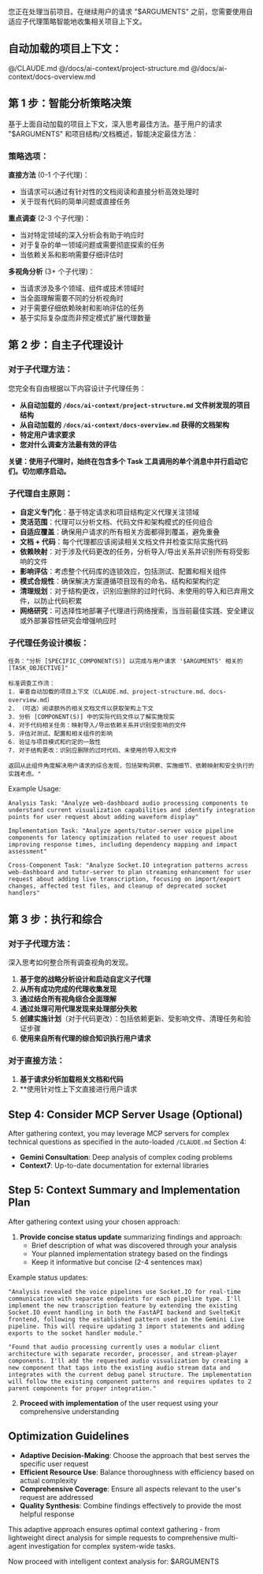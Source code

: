您正在处理当前项目。在继续用户的请求 "$ARGUMENTS" 之前，您需要使用自适应子代理策略智能地收集相关项目上下文。

## 自动加载的项目上下文：
@/CLAUDE.md
@/docs/ai-context/project-structure.md
@/docs/ai-context/docs-overview.md

## 第 1 步：智能分析策略决策
基于上面自动加载的项目上下文，深入思考最佳方法。基于用户的请求 "$ARGUMENTS" 和项目结构/文档概述，智能决定最佳方法：

### 策略选项：
**直接方法** (0-1 个子代理)：
- 当请求可以通过有针对性的文档阅读和直接分析高效处理时
- 关于现有代码的简单问题或直接任务

**重点调查** (2-3 个子代理)：
- 当对特定领域的深入分析会有助于响应时
- 对于复杂的单一领域问题或需要彻底探索的任务
- 当依赖关系和影响需要仔细评估时

**多视角分析** (3+ 个子代理)：
- 当请求涉及多个领域、组件或技术领域时
- 当全面理解需要不同的分析视角时
- 对于需要仔细依赖映射和影响评估的任务
- 基于实际复杂度而非预定模式扩展代理数量

## 第 2 步：自主子代理设计

### 对于子代理方法：
您完全有自由根据以下内容设计子代理任务：
- **从自动加载的 `/docs/ai-context/project-structure.md` 文件树发现的项目结构**
- **从自动加载的 `/docs/ai-context/docs-overview.md` 获得的文档架构**
- **特定用户请求要求**
- **您对什么调查方法最有效的评估**

**关键：使用子代理时，始终在包含多个 Task 工具调用的单个消息中并行启动它们。切勿顺序启动。**

### 子代理自主原则：
- **自定义专门化**：基于特定请求和项目结构定义代理关注领域
- **灵活范围**：代理可以分析文档、代码文件和架构模式的任何组合
- **自适应覆盖**：确保用户请求的所有相关方面都得到覆盖，避免重叠
- **文档 + 代码**：每个代理都应该阅读相关文档文件并检查实际实施代码
- **依赖映射**：对于涉及代码更改的任务，分析导入/导出关系并识别所有将受影响的文件
- **影响评估**：考虑整个代码库的连锁效应，包括测试、配置和相关组件
- **模式合规性**：确保解决方案遵循项目现有的命名、结构和架构约定
- **清理规划**：对于结构更改，识别应删除的过时代码、未使用的导入和已弃用文件，以防止代码积累
- **网络研究**：可选择性地部署子代理进行网络搜索，当当前最佳实践、安全建议或外部兼容性研究会增强响应时

### 子代理任务设计模板：
```
任务："分析 [SPECIFIC_COMPONENT(S)] 以完成与用户请求 '$ARGUMENTS' 相关的 [TASK_OBJECTIVE]"

标准调查工作流：
1. 审查自动加载的项目上下文（CLAUDE.md、project-structure.md、docs-overview.md）
2. （可选）阅读额外的相关文档文件以获取架构上下文
3. 分析 [COMPONENT(S)] 中的实际代码文件以了解实施现实
4. 对于代码相关任务：映射导入/导出依赖关系并识别受影响的文件
5. 评估对测试、配置和相关组件的影响
6. 验证与项目模式和约定的一致性
7. 对于结构更改：识别应删除的过时代码、未使用的导入和文件

返回从此组件角度解决用户请求的综合发现，包括架构洞察、实施细节、依赖映射和安全执行的实践考虑。"
```

Example Usage:
```
Analysis Task: "Analyze web-dashboard audio processing components to understand current visualization capabilities and identify integration points for user request about adding waveform display"

Implementation Task: "Analyze agents/tutor-server voice pipeline components for latency optimization related to user request about improving response times, including dependency mapping and impact assessment"

Cross-Component Task: "Analyze Socket.IO integration patterns across web-dashboard and tutor-server to plan streaming enhancement for user request about adding live transcription, focusing on import/export changes, affected test files, and cleanup of deprecated socket handlers"
```

## 第 3 步：执行和综合

### 对于子代理方法：
深入思考如何整合所有调查视角的发现。
1. **基于您的战略分析设计和启动自定义子代理**
2. **从所有成功完成的代理收集发现**
3. **通过结合所有视角综合全面理解**
4. **通过处理可用代理发现来处理部分失败**
5. **创建实施计划**（对于代码更改）：包括依赖更新、受影响文件、清理任务和验证步骤
6. **使用来自所有代理的综合知识执行用户请求**

### 对于直接方法：
1. **基于请求分析加载相关文档和代码**
2. **使用针对性上下文直接进行用户请求

## Step 4: Consider MCP Server Usage (Optional)

After gathering context, you may leverage MCP servers for complex technical questions as specified in the auto-loaded `/CLAUDE.md` Section 4:
- **Gemini Consultation**: Deep analysis of complex coding problems
- **Context7**: Up-to-date documentation for external libraries

## Step 5: Context Summary and Implementation Plan

After gathering context using your chosen approach:
1. **Provide concise status update** summarizing findings and approach:
   - Brief description of what was discovered through your analysis
   - Your planned implementation strategy based on the findings
   - Keep it informative but concise (2-4 sentences max)

Example status updates:
```
"Analysis revealed the voice pipelines use Socket.IO for real-time communication with separate endpoints for each pipeline type. I'll implement the new transcription feature by extending the existing Socket.IO event handling in both the FastAPI backend and SvelteKit frontend, following the established pattern used in the Gemini Live pipeline. This will require updating 3 import statements and adding exports to the socket handler module."

"Found that audio processing currently uses a modular client architecture with separate recorder, processor, and stream-player components. I'll add the requested audio visualization by creating a new component that taps into the existing audio stream data and integrates with the current debug panel structure. The implementation will follow the existing component patterns and requires updates to 2 parent components for proper integration."
```

2. **Proceed with implementation** of the user request using your comprehensive understanding

## Optimization Guidelines

- **Adaptive Decision-Making**: Choose the approach that best serves the specific user request
- **Efficient Resource Use**: Balance thoroughness with efficiency based on actual complexity
- **Comprehensive Coverage**: Ensure all aspects relevant to the user's request are addressed
- **Quality Synthesis**: Combine findings effectively to provide the most helpful response

This adaptive approach ensures optimal context gathering - from lightweight direct analysis for simple requests to comprehensive multi-agent investigation for complex system-wide tasks.

Now proceed with intelligent context analysis for: $ARGUMENTS
